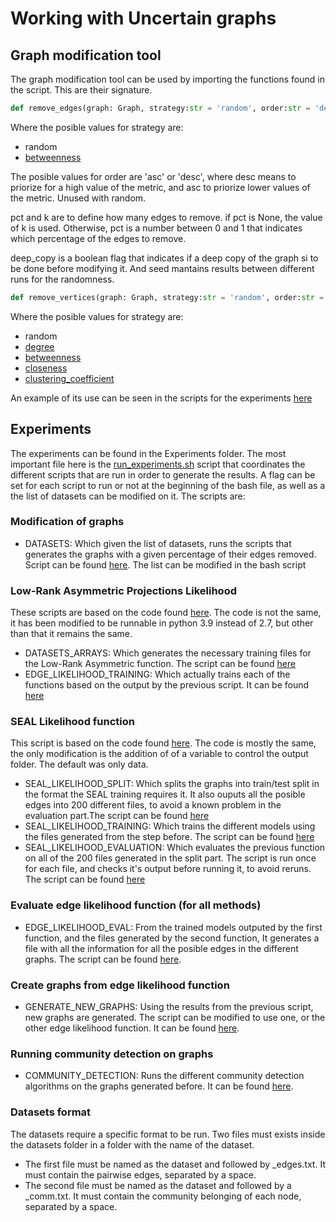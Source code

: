 # Working with Uncertain graphs

## Graph modification tool
The graph modification tool can be used by importing the functions found in the script. This are their signature.

```python
def remove_edges(graph: Graph, strategy:str = 'random', order:str = 'desc', pct:float = None, k:float = 1, deep_copy:bool = False, seed:int=None)
```
Where the posible values for strategy are:
* random
* [betweenness](https://en.wikipedia.org/wiki/Betweenness_centrality)

The posible values for order are 'asc' or 'desc', where desc means to priorize for a high value of the metric, and asc to priorize lower values of the metric. Unused with random.

pct and k are to define how many edges to remove. if pct is None, the value of k is used. Otherwise, pct is a number between 0 and 1 that indicates which percentage of the edges to remove. 

deep_copy is a boolean flag that indicates if a deep copy of the graph si to be done before modifying it. And seed mantains results between different runs for the randomness.

```python
def remove_vertices(graph: Graph, strategy:str = 'random', order:str = 'desc', pct:float = None, k:float = 1, deep_copy:bool = False, seed:int=None)
```
Where the posible values for strategy are:
* random
* [degree](https://en.wikipedia.org/wiki/Degree_(graph_theory))
* [betweenness](https://en.wikipedia.org/wiki/Betweenness_centrality)
* [closeness](https://en.wikipedia.org/wiki/Closeness_centrality)
* [clustering_coefficient](https://en.wikipedia.org/wiki/Clustering_coefficient)

An example of its use can be seen in the scripts for the experiments [here](Experiments/modify_datasets.py)

## Experiments

The experiments can be found in the Experiments folder. The most important file here is the [run_experiments.sh](Experiments/run_experiments.sh) script that coordinates the different scripts that are run in order to generate the results. A flag can be set for each script to run or not at the beginning of the bash file, as well as a the list of datasets can be modified on it. The scripts are:

### Modification of graphs

* DATASETS: Which given the list of datasets, runs the scripts that generates the graphs with a given percentage of their edges removed. Script can be found [here](Experiments/modify_datasets.py). The list can be modified in the bash script

### Low-Rank Asymmetric Projections Likelihood
These scripts are based on the code found [here](https://github.com/google/asymproj_edge_dnn). The code is not the same, it has been modified to be runnable in python 3.9 instead of 2.7, but other than that it remains the same.
* DATASETS_ARRAYS: Which generates the necessary training files for the Low-Rank Asymmetric function. The script can be found [here](Experiments/asymproj_edge_dnn/create_dataset_arrays.py)
* EDGE_LIKELIHOOD_TRAINING: Which actually trains each of the functions based on the output by the previous script. It can be found [here](Experiments/asymproj_edge_dnn/deep_edge_trainer.py)

### SEAL Likelihood function
This script is based on the code found [here](https://github.com/muhanzhang/SEAL/tree/master/Python). The code is mostly the same, the only modification is the addition of of a variable to control the output folder. The default was only data.
* SEAL_LIKELIHOOD_SPLIT: Which splits the graphs into train/test split in the format the SEAL training requires it. It also ouputs all the posible edges into 200 different files, to avoid a known problem in the evaluation part.The script can be found [here](Experiments/split_dataset_seal.py)
* SEAL_LIKELIHOOD_TRAINING: Which trains the different models using the files generated from the step before. The script can be found [here](Experiments/seal_link_prediction/SEAL/Python/Main.py)
* SEAL_LIKELIHOOD_EVALUATION: Which evaluates the previous function on all of the 200 files generated in the split part. The script is run once for each file, and checks it's output before running it, to avoid reruns. The script can be found [here](Experiments/seal_link_prediction/SEAL/Python/Main.py)

### Evaluate edge likelihood function (for all methods)
* EDGE_LIKELIHOOD_EVAL: From the trained models outputed by the first function, and the files generated by the second function, It generates a file with all the information for all the posible edges in the different graphs. The script can be found [here](Experiments/evaluate_edge_likelihood.py).

### Create graphs from edge likelihood function
* GENERATE_NEW_GRAPHS: Using the results from the previous script, new graphs are generated. The script can be modified to use one, or the other edge likelihood function. It can be found [here](Experiments/generate_new_graphs.py).

### Running community detection on graphs
* COMMUNITY_DETECTION: Runs the different community detection algorithms on the graphs generated before. It can be found [here](Experiments/evaluate_community_detection.py). 


### Datasets format
The datasets require a specific format to be run. Two files must exists inside the datasets folder in a folder with the name of the dataset. 
* The first file must be named as the dataset and followed by _edges.txt. It must contain the pairwise edges, separated by a space.
* The second file must be named as the dataset and followed by a _comm.txt. It must contain the community belonging of each node, separated by a space.
